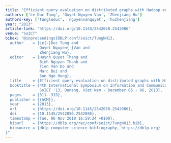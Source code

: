 ```yaml
---
title: "Efficient query evaluation on distributed graphs with Hadoop environment"
authors: ['Le-Duc Tung', 'Quyet Nguyen-Van', 'Zhenjiang Hu']
authors-key: ['tungleduc', 'nguyenvanquyet', 'huzhenjiang']
year: "2013"
article-link: "https://doi.org/10.1145/2542050.2542086"
venue: "SoICT"
bibex: "@inproceedings{DBLP:conf/soict/TungNH13,
  author    = {Le{-}Duc Tung and
               Quyet Nguyen{-}Van and
               Zhenjiang Hu},
  editor    = {Huynh Quyet Thang and
               Binh Nguyen Thanh and
               Tien Van Do and
               Marc Bui and
               Son Ngo Hong},
  title     = {Efficient query evaluation on distributed graphs with Hadoop environment},
  booktitle = {4th International Symposium on Information and Communication Technology,
               SoICT '13, Danang, Viet Nam - December 05 - 06, 2013},
  pages     = {311--319},
  publisher = {{ACM}},
  year      = {2013},
  url       = {https://doi.org/10.1145/2542050.2542086},
  doi       = {10.1145/2542050.2542086},
  timestamp = {Tue, 06 Nov 2018 16:59:24 +0100},
  biburl    = {https://dblp.org/rec/conf/soict/TungNH13.bib},
  bibsource = {dblp computer science bibliography, https://dblp.org}
}"
---
```

